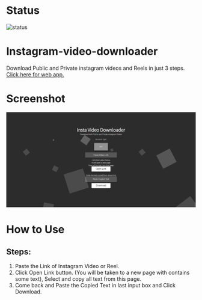 # Status
![status](https://badgen.net/badge/status/working/green?icon=git)
# Instagram-video-downloader
Download Public and Private instagram videos and Reels in just 3 steps.
[Click here for web app.](https://sumit189.github.io/Instagram-video-downloader/)

# Screenshot
![screenshot](https://github.com/Sumit189/Instagram-video-downloader/blob/master/Screenshots/instavidss.PNG)

# How to Use
## Steps:
1. Paste the Link of Instagram Video or Reel.
2. Click Open Link button. (You will be taken to a new page with contains some text), Select and copy all text from this page.
3. Come back and Paste the Copied Text in last input box and Click Download.
